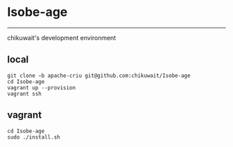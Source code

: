 # Isobe-age
*** 
chikuwait's development environment  
## local
```
git clone −b apache-criu git@github.com:chikuwait/Isobe-age
cd Isobe-age
vagrant up --provision
vagrant ssh
```
## vagrant
```
cd Isobe-age
sudo ./install.sh
```
